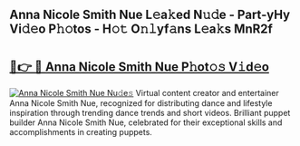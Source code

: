 ## Anna Nicole Smith Nue L𝚎a𝚔ed N𝚞𝚍e - Part-yHy Vi𝚍𝚎o P𝚑𝚘tos - H𝚘𝚝 O𝚗𝚕yf𝚊ns L𝚎a𝚔s MnR2f

# <h2><a href="http://kfd4x8p.oniu.top/?m=Anna+Nicole+Smith+Nue">🔗👉 🔴 Anna Nicole Smith Nue P𝚑ot𝚘𝚜 V𝚒d𝚎o</a></h2>

[![Anna Nicole Smith Nue Nu𝚍e𝚜](https://i.imgur.com/0qMVB7G.gif)](http://kfd4x8p.oniu.top/?m=Anna+Nicole+Smith+Nue)
Virtual content creator and entertainer Anna Nicole Smith Nue, recognized for distributing dance and lifestyle inspiration through trending dance trends and short videos. Brilliant puppet builder Anna Nicole Smith Nue, celebrated for their exceptional skills and accomplishments in creating puppets.  
